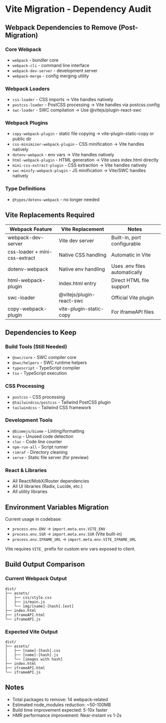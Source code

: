 # Vite Migration - Dependency Audit

## Webpack Dependencies to Remove (Post-Migration)

### Core Webpack
- `webpack` - bundler core
- `webpack-cli` - command line interface
- `webpack-dev-server` - development server
- `webpack-merge` - config merging utility

### Webpack Loaders
- `css-loader` - CSS imports → Vite handles natively
- `postcss-loader` - PostCSS processing → Vite handles via postcss.config
- `swc-loader` - SWC compilation → Use @vitejs/plugin-react-swc

### Webpack Plugins
- `copy-webpack-plugin` - static file copying → vite-plugin-static-copy or public dir
- `css-minimizer-webpack-plugin` - CSS minification → Vite handles natively
- `dotenv-webpack` - env vars → Vite handles natively
- `html-webpack-plugin` - HTML generation → Vite uses index.html directly
- `mini-css-extract-plugin` - CSS extraction → Vite handles natively
- `swc-minify-webpack-plugin` - JS minification → Vite/SWC handles natively

### Type Definitions
- `@types/dotenv-webpack` - no longer needed

## Vite Replacements Required

| Webpack Feature | Vite Replacement | Notes |
|-----------------|------------------|-------|
| webpack-dev-server | Vite dev server | Built-in, port configurable |
| css-loader + mini-css-extract | Native CSS handling | Automatic in Vite |
| dotenv-webpack | Native env handling | Uses .env files automatically |
| html-webpack-plugin | index.html entry | Direct HTML file support |
| swc-loader | @vitejs/plugin-react-swc | Official Vite plugin |
| copy-webpack-plugin | vite-plugin-static-copy | For iframeAPI files |

## Dependencies to Keep

### Build Tools (Still Needed)
- `@swc/core` - SWC compiler core
- `@swc/helpers` - SWC runtime helpers
- `typescript` - TypeScript compiler
- `tsx` - TypeScript execution

### CSS Processing
- `postcss` - CSS processing
- `@tailwindcss/postcss` - Tailwind PostCSS plugin
- `tailwindcss` - Tailwind CSS framework

### Development Tools
- `@biomejs/biome` - Linting/formatting
- `knip` - Unused code detection
- `cloc` - Code line counter
- `npm-run-all` - Script runner
- `rimraf` - Directory cleaning
- `serve` - Static file server (for preview)

### React & Libraries
- All React/MobX/Router dependencies
- All UI libraries (Radix, Lucide, etc.)
- All utility libraries

## Environment Variables Migration

Current usage in codebase:
- `process.env.ENV` → `import.meta.env.VITE_ENV`
- `process.env.SSR` → `import.meta.env.SSR` (Vite built-in)
- `process.env.IFRAME_URL` → `import.meta.env.VITE_IFRAME_URL`

Vite requires `VITE_` prefix for custom env vars exposed to client.

## Build Output Comparison

### Current Webpack Output
```
dist/
├── assets/
│   ├── css/style.css
│   ├── js/main.js
│   └── img/[name]-[hash].[ext]
├── index.html
├── iframeAPI.html
└── iframeAPI.js
```

### Expected Vite Output
```
dist/
├── assets/
│   ├── [name]-[hash].css
│   ├── [name]-[hash].js
│   └── [images with hash]
├── index.html
├── iframeAPI.html
└── iframeAPI.js
```

## Notes

- Total packages to remove: 14 webpack-related
- Estimated node_modules reduction: ~50-100MB
- Build time improvement expected: 5-10x faster
- HMR performance improvement: Near-instant vs 1-2s